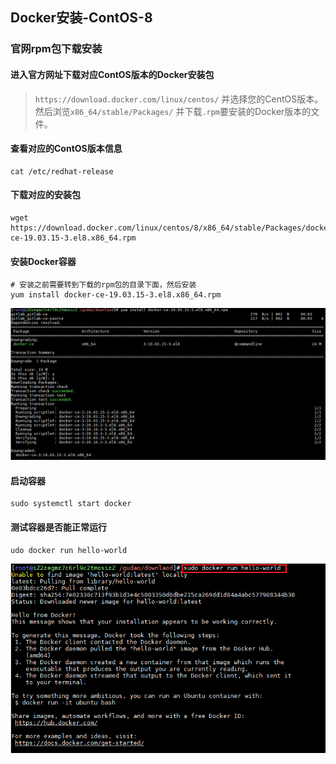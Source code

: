 ## Docker安装-ContOS-8

### 官网rpm包下载安装

#### 进入官方网址下载对应ContOS版本的Docker安装包
> `https://download.docker.com/linux/centos/` 并选择您的CentOS版本。然后浏览`x86_64/stable/Packages/` 并下载`.rpm`要安装的Docker版本的文件。

#### 查看对应的ContOS版本信息
```shell
cat /etc/redhat-release
```

#### 下载对应的安装包
```shell
wget https://download.docker.com/linux/centos/8/x86_64/stable/Packages/docker-ce-19.03.15-3.el8.x86_64.rpm
```

#### 安装Docker容器
```shell
# 安装之前需要转到下载的rpm包的目录下面，然后安装
yum install docker-ce-19.03.15-3.el8.x86_64.rpm
```
![安装](../resource/docker/docker-安装.png)

#### 启动容器
```shell
sudo systemctl start docker
```

#### 测试容器是否能正常运行
```shell
udo docker run hello-world
```
![运行测试](../resource/docker/docker-运行测试.jpg)
